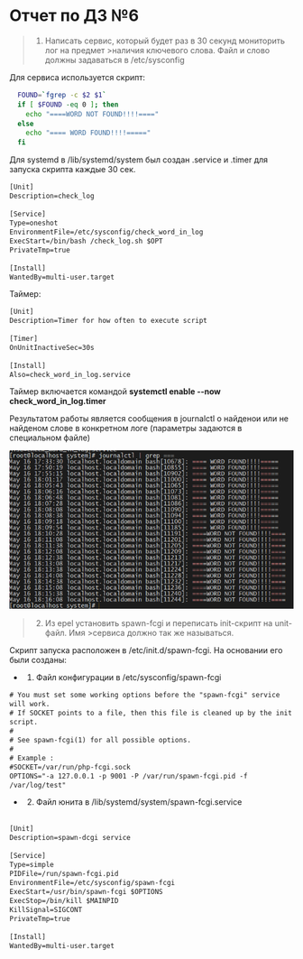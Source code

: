 # Отчет по ДЗ №6

>1. Написать сервис, который будет раз в 30 секунд мониторить лог на предмет >наличия ключевого слова. Файл и слово должны задаваться в /etc/sysconfig

Для сервиса используется скрипт:

```bash
  FOUND=`fgrep -c $2 $1`
  if [ $FOUND -eq 0 ]; then
    echo "====WORD NOT FOUND!!!!===="
  else
    echo "==== WORD FOUND!!!!====="
  fi
```

Для systemd в /lib/systemd/system был создан .service и .timer для запуска скрипта каждые 30 сек.

```
[Unit]
Description=check_log

[Service]
Type=oneshot
EnvironmentFile=/etc/sysconfig/check_word_in_log
ExecStart=/bin/bash /check_log.sh $OPT
PrivateTmp=true

[Install]
WantedBy=multi-user.target
```
Таймер:

```
[Unit]
Description=Timer for how often to execute script

[Timer]
OnUnitInactiveSec=30s

[Install]
Also=check_word_in_log.service
```

Таймер включается командой **systemctl enable --now check_word_in_log.timer**


Результатом работы является сообщения в journalctl о найденои или не найденом слове в конкретном логе (параметры задаются в специальном файле)

![result_1](https://github.com/armakoz/otus-linux/blob/master/images/result_1.png)



>2. Из epel установить spawn-fcgi и переписать init-скрипт на unit-файл. Имя >сервиса должно так же называться.

Скрипт запуска расположен в /etc/init.d/spawn-fcgi. На основании его были созданы:

* 1) Файл конфигурации в /etc/sysconfig/spawn-fcgi
```
# You must set some working options before the "spawn-fcgi" service will work.
# If SOCKET points to a file, then this file is cleaned up by the init script.
#
# See spawn-fcgi(1) for all possible options.
#
# Example :
#SOCKET=/var/run/php-fcgi.sock
OPTIONS="-a 127.0.0.1 -p 9001 -P /var/run/spawn-fcgi.pid -f /var/log/test"
```
* 2) Файл юнита в /lib/systemd/system/spawn-fcgi.service
```

[Unit]
Description=spawn-dcgi service

[Service]
Type=simple
PIDFile=/run/spawn-fcgi.pid
EnvironmentFile=/etc/sysconfig/spawn-fcgi
ExecStart=/usr/bin/spawn-fcgi $OPTIONS
ExecStop=/bin/kill $MAINPID
KillSignal=SIGCONT
PrivateTmp=true

[Install]
WantedBy=multi-user.target
```